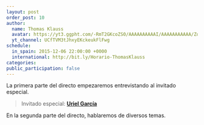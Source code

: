 ```yaml
---
layout: post
order_post: 10
author:
  name: Thomas Klauss
  avatar: https://yt3.ggpht.com/-RmT2GKcoZS0/AAAAAAAAAAI/AAAAAAAAAAA/Zqd0OElb99Q/s88-c-k-no/photo.jpg
  yt_channel: UCfTVM3tJhxyEKckeukFlFwg
schedule:
  in_spain: 2015-12-06 22:00:00 +0000
  international: http://bit.ly/Horario-ThomasKlauss
categories:
public_participation: false
---
```

La primera parte del directo empezaremos entrevistando al invitado especial.

> Invitado especial: [**Uriel García**](https://www.youtube.com/user/zonadeinvestigacion2?&ab_channel=ZONADEINVESTIGACI%C3%93N)

En la segunda parte del directo, hablaremos de diversos temas.
